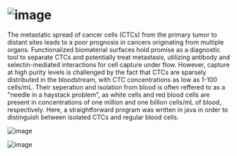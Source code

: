 # ![image](https://user-images.githubusercontent.com/96276293/166393102-7ed57ecf-0bdd-438f-a9f9-67a8b596c715.png)

The metastatic spread of cancer cells (CTCs) from the primary tumor to distant sites leads to a poor prognosis in cancers originating from multiple organs. Functionalized biomaterial surfaces hold promise as a diagnostic tool to separate CTCs and potentially treat metastasis, utilizing antibody and selectin-mediated interactions for cell capture under flow. However, capture at high purity levels is challenged by the fact that CTCs are sparsely distributed in the bloodstream, with CTC concentrations as low as 1-100 cells/mL. Their seperation and isolation from blood is often reffered to as a "needle in a haystack problem", as white cells and red blood cells are present in concentrations of one million and one billion cells/mL of blood, respectively. Here, a straightforward program was written in java in order to distinguish between isolated CTCs and regular blood cells.



![image](https://user-images.githubusercontent.com/96276293/166395556-e6ab99d3-c8de-4ed8-9a25-ef5fe9a08a73.png)

![image](https://user-images.githubusercontent.com/96276293/166473389-9f646b43-3104-4adf-b1d4-b87ea4557737.png)






